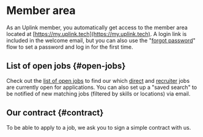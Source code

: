 # Member area

As an Uplink member, you automatically get access to the member area located at [https://my.uplink.tech](https://my.uplink.tech). A login link is included in the welcome email, but you can also use the "[forgot password](https://my.uplink.tech/password/new)" flow to set a password and log in for the first time.

## List of open jobs {#open-jobs}

Check out the [list of open jobs](https://my.uplink.tech/jobs) to find our which [direct](04-direct-jobs.md) and [recruiter](05-recruiter-jobs.md) jobs are currently open for applications. You can also set up a "saved search" to be notified of new matching jobs (filtered by skills or locations) via email.

## Our contract {#contract}

To be able to apply to a job, we ask you to sign a simple contract with us.
